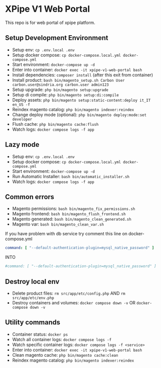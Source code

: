 # XPipe V1 Web Portal

This repo is for web portal of xpipe platform.

## Setup Development Environment

- Setup env: `cp .env.local .env`
- Setup docker compose: `cp docker-compose.local.yml docker-compose.yml`
- Start environment: `docker-compose up -d`
- Enter into container: `docker exec -it xpipe-v1-web-portal bash`
- Install dependencies: `composer install` (after this exit from container)
- Install product: `bash bin/magento_setup.sh Carbon User carbon.user@sindria.org carbon.user admin123`
- Setup upgrade: `php bin/magento setup:upgrade`
- Setup di compile: `php bin/magento setup:di:compile`
- Deploy assets: `php bin/magento setup:static-content:deploy it_IT en_US -f`
- Reindex magento catalog: `php bin/magento indexer:reindex`
- Change deploy mode (optional): `php bin/magento deploy:mode:set developer`
- Flush cache: `php bin/magento cache:flush`
- Watch logs: `docker compose logs -f app`

## Lazy mode

- Setup env: `cp .env.local .env`
- Setup docker compose: `cp docker-compose.local.yml docker-compose.yml`
- Start environment: `docker-compose up -d`
- Run Automatic Installer: `bash bin/automatic_installer.sh`
- Watch logs: `docker compose logs -f app`

## Common errors

- Magento permissions: `bash bin/magento_fix_permissions.sh`
- Magento frontend: `bash bin/magento_flush_frontend.sh`
- Magento generated: `bash bin/magento_clean_generated.sh`
- Magento var: `bash bin/magento_clean_var.sh`

If you have problem with db service try comment this line on docker-compose.yml


```yaml
command: [ "--default-authentication-plugin=mysql_native_password" ]
```

INTO

```yaml
#command: [ "--default-authentication-plugin=mysql_native_password" ]
```


## Destroy local env

- Delete product files: `rm src/app/etc/config.php` AND `rm src/app/etc/env.php`
- Destroy containers and volumes: `docker compose down -v` OR `docker-compose down -v`

## Utility commands

- Container status: `docker ps`
- Watch all container logs: `docker compose logs -f`
- Watch specific container logs: `docker compose logs -f <service>`
- Enter into container: `docker exec -it xpipe-v1-web-portal bash`
- Clean magento cache: `php bin/magento cache:clean`
- Reindex magento catalog: `php bin/magento indexer:reindex`